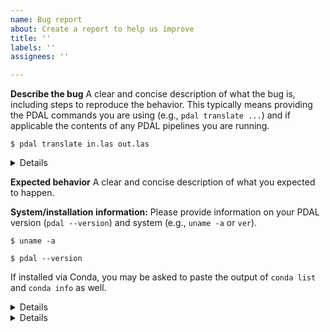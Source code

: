 ```yaml
---
name: Bug report
about: Create a report to help us improve
title: ''
labels: ''
assignees: ''

---
```


<!--
Please note that GitHub issues are meant to report bugs or feature requests, and are not intended for "How to" questions or general support. GitHub issues requesting such support will be closed. Luckily, we have an active community on the GIS StackExchange [1] and the PDAL Mailing List [2] that are more than happy to chime in with advice in these situations!

Also note, that issues installing PDAL via Conda should be directed to https://github.com/conda-forge/pdal-feedstock/issues/new. Similarly, issues with the PDAL Python bindings installed via Conda should be directed to https://github.com/conda-forge/python-pdal-feedstock/issues/new.

[1] https://gis.stackexchange.com/questions/tagged/pdal
[2] https://pdal.io/community.html#mailing-list
-->

**Describe the bug**
A clear and concise description of what the bug is, including steps to reproduce the behavior. This typically means providing the PDAL commands you are using (e.g., `pdal translate ...`) and if applicable the contents of any PDAL pipelines you are running.

```
$ pdal translate in.las out.las
```

<details>
```
{
  "pipeline":[
    "in.las",
    "out.las"
  ]
}
```
</details>

**Expected behavior**
A clear and concise description of what you expected to happen.

**System/installation information:**
Please provide information on your PDAL version (`pdal --version`) and system (e.g., `uname -a` or `ver`).

```
$ uname -a
```

```
$ pdal --version
```

If installed via Conda, you may be asked to paste the output of `conda list` and `conda info` as well.

<details>
```
$ conda list
```
</details>

<details>
```
$ conda info
```
</details>

